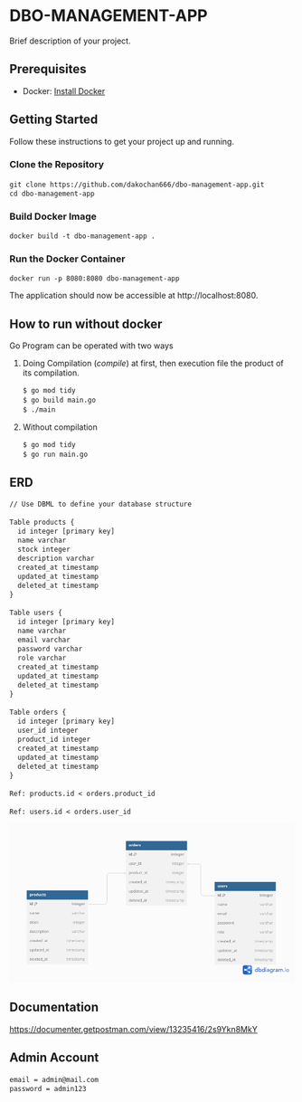 # DBO-MANAGEMENT-APP

Brief description of your project.

## Prerequisites

- Docker: [Install Docker](https://docs.docker.com/get-docker/)

## Getting Started

Follow these instructions to get your project up and running.

### Clone the Repository

    git clone https://github.com/dakochan666/dbo-management-app.git
    cd dbo-management-app

### Build Docker Image

    docker build -t dbo-management-app .

### Run the Docker Container

    docker run -p 8080:8080 dbo-management-app

The application should now be accessible at http://localhost:8080.

## How to run without docker

Go Program can be operated with two ways

1. Doing Compilation (*compile*) at first, then execution file the product of its compilation.

    ```bash
    $ go mod tidy
    $ go build main.go
    $ ./main
    ```

2. Without compilation

    ```bash
    $ go mod tidy
    $ go run main.go
    ```

## ERD

```dbml
// Use DBML to define your database structure

Table products {
  id integer [primary key]
  name varchar
  stock integer
  description varchar
  created_at timestamp
  updated_at timestamp
  deleted_at timestamp
}

Table users {
  id integer [primary key]
  name varchar
  email varchar
  password varchar
  role varchar
  created_at timestamp
  updated_at timestamp
  deleted_at timestamp
}

Table orders {
  id integer [primary key]
  user_id integer
  product_id integer
  created_at timestamp
  updated_at timestamp
  deleted_at timestamp
}

Ref: products.id < orders.product_id

Ref: users.id < orders.user_id
```

![DB Diagram](/src/erd.png)

## Documentation

https://documenter.getpostman.com/view/13235416/2s9Ykn8MkY

## Admin Account
    
    email = admin@mail.com
    password = admin123
    
